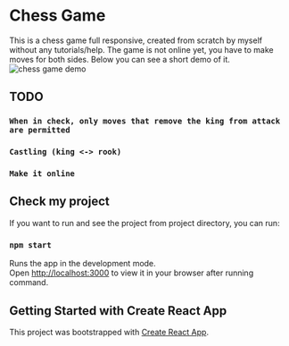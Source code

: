 # Chess Game
This is a chess game full responsive, created from scratch by myself without any tutorials/help.
The game is not online yet, you have to make moves for both sides.
Below you can see a short demo of it.
![chess game demo](https://github.com/eduard15x/chess-game-challenge/assets/89576994/3e42c927-985b-433f-bdff-57057d4849b8)

## TODO
### `When in check, only moves that remove the king from attack are permitted`
### `Castling (king <-> rook)`
### `Make it online`

## Check my project
If you want to run and see the project from project directory, you can run:
### `npm start`
Runs the app in the development mode.\
Open [http://localhost:3000](http://localhost:3000) to view it in your browser after running command.

## Getting Started with Create React App
This project was bootstrapped with [Create React App](https://github.com/facebook/create-react-app).
